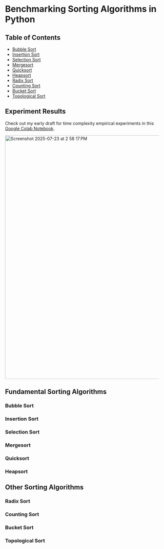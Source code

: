 # Benchmarking Sorting Algorithms in Python

## Table of Contents
- [Bubble Sort](#bubble-sort)
- [Insertion Sort](#insertion-sort)
- [Selection Sort](#selection-sort)
- [Mergesort](#mergesort)
- [Quicksort](#quicksort)
- [Heapsort](#heapsort)
- [Radix Sort](#radix-sort)
- [Counting Sort](#counting-sort)
- [Bucket Sort](#bucket-sort)
- [Topological Sort](#topological-sort)

## Experiment Results
Check out my early draft for time complexity empirical experiments in this [Google Colab Notebook](https://colab.research.google.com/drive/1aOCxGSlI88Zf_GA2lTMU5oEfXIPLuu1J?authuser=1).

<img width="1492" height="796" alt="Screenshot 2025-07-23 at 2 58 17 PM" src="https://github.com/user-attachments/assets/c0c068b2-c82f-4de4-9788-3912e80d2006" />


## Fundamental Sorting Algorithms
### Bubble Sort
### Insertion Sort
### Selection Sort
### Mergesort
### Quicksort
### Heapsort

## Other Sorting Algorithms
### Radix Sort
### Counting Sort
### Bucket Sort
### Topological Sort
